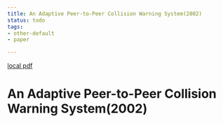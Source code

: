 ```yaml
---
title: An Adaptive Peer-to-Peer Collision Warning System(2002)
status: todo
tags:
- other-default
- paper

---
```


[local pdf](../../../pdfs/2002-An%20Adaptive%20Peer-to-Peer%20Collision%20Warning%20System.pdf)

# An Adaptive Peer-to-Peer Collision Warning System(2002)
